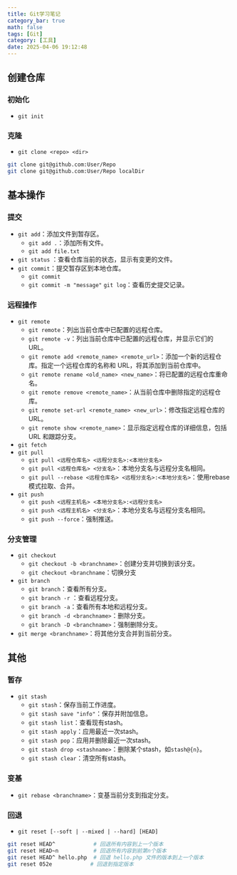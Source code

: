 ```yaml
---
title: Git学习笔记
category_bar: true
math: false
tags: [Git]
category: [工具]
date: 2025-04-06 19:12:48
---
```


## 创建仓库
### 初始化
- `git init`
### 克隆
- `git clone <repo> <dir>`
```bash
git clone git@github.com:User/Repo
git clone git@github.com:User/Repo localDir
```
## 基本操作
### 提交
- `git add`：添加文件到暂存区。
  - `git add .`：添加所有文件。
  - `git add file.txt`
- `git status` ：查看仓库当前的状态，显示有变更的文件。
- `git commit`：提交暂存区到本地仓库。
  - `git commit`
  - `git commit -m "message"`
`git log`：查看历史提交记录。
### 远程操作
- `git remote`
  - `git remote`：列出当前仓库中已配置的远程仓库。
  - `git remote -v`：列出当前仓库中已配置的远程仓库，并显示它们的 URL。
  - `git remote add <remote_name> <remote_url>`：添加一个新的远程仓库。指定一个远程仓库的名称和 URL，将其添加到当前仓库中。
  - `git remote rename <old_name> <new_name>`：将已配置的远程仓库重命名。
  - `git remote remove <remote_name>`：从当前仓库中删除指定的远程仓库。
  - `git remote set-url <remote_name> <new_url>`：修改指定远程仓库的 URL。
  - `git remote show <remote_name>`：显示指定远程仓库的详细信息，包括 URL 和跟踪分支。
- `git fetch`
- `git pull`
  - `git pull <远程仓库名> <远程分支名>:<本地分支名>`
  - `git pull <远程仓库名> <分支名>`：本地分支名与远程分支名相同。
  - `git pull --rebase <远程仓库名> <远程分支名>:<本地分支名>`：使用rebase模式拉取、合并。
- `git push`
  - `git push <远程主机名> <本地分支名>:<远程分支名>`
  - `git push <远程主机名> <分支名>`：本地分支名与远程分支名相同。
  - `git push --force`：强制推送。
### 分支管理
- `git checkout`
  - `git checkout -b <branchname>`：创建分支并切换到该分支。
  - `git checkout <branchname`：切换分支
- `git branch`
  - `git branch`：查看所有分支。
  - `git branch -r` ：查看远程分支。
  - `git branch -a`：查看所有本地和远程分支。
  - `git branch -d <branchname>`：删除分支。
  - `git branch -D <branchname>`：强制删除分支。
- `git merge <branchname>`：将其他分支合并到当前分支。
## 其他
### 暂存
- `git stash`
  - `git stash`：保存当前工作进度。
  - `git stash save "info"`：保存并附加信息。
  - `git stash list`：查看现有stash。
  - `git stash apply`：应用最近一次stash。
  - `git stash pop`：应用并删除最近一次stash。
  - `git stash drop <stashname>`：删除某个stash，如`stash@{n}`。
  - `git stash clear`：清空所有stash。
### 变基
- `git rebase <branchname>`：变基当前分支到指定分支。
### 回退
- `git reset [--soft | --mixed | --hard] [HEAD]`
```bash
git reset HEAD^            # 回退所有内容到上一个版本
git reset HEAD~n           # 回退所有内容到前第n个版本
git reset HEAD^ hello.php  # 回退 hello.php 文件的版本到上一个版本
git reset 052e            # 回退到指定版本
```
